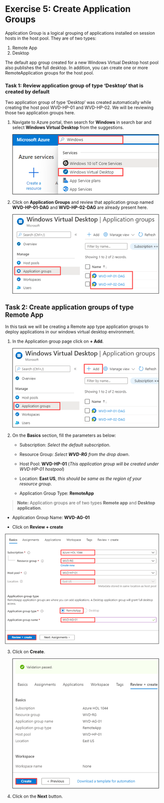 # Exercise 5: Create Application Groups

Application Group is a logical grouping of applications installed on session hosts in the host pool. They are of two types:
1.	Remote App
2.	Desktop

The default app group created for a new Windows Virtual Desktop host pool also publishes the full desktop. In addition, you can create one or more RemoteApplication groups for the host pool.

### **Task 1: Review application group of type ‘Desktop’ that is created by default**

Two application group of type ‘Desktop’ was created automatically while creating the host pool WVD-HP-01 and WVD-HP-02. We will be reviewing those two application groups here.


1. Navigate to Azure portal, then search for **Windows** in search bar and select **Windows Virtual Desktop** from the suggestions.

   ![ws name.](media/y.png)
   
2. Click on **Application Groups** and review that application group named **WVD-HP-01-DAG** and **WVD-HP-02-DAG** are already present here.

   ![ws name.](media/a17.png)
  
  
## **Task 2: Create application groups of type Remote App**

In this task we will be creating a Remote app type application groups to deploy applications in our windows virtual desktop environment.

1. In the Application group page click on **+ Add**.

   ![ws name.](media/a18.png)
  
2. On the **Basics** section, fill the parameters as below: 
   
      - Subscription: *Select the default subscription*.

      - Resource Group: *Select **WVD-RG** from the drop down*.

      - Host Pool: **WVD-HP-01** (*This application group will be created under WVD-HP-01 hostpool*)

      - Location: **East US**, *this should be same as the region of your resource group*.

      - Application Group Type: **RemoteApp** 
      
 >**Note:** Application groups are of two types **Remote app** and **Desktop application**.

   - Application Group Name: **WVD-AG-01**

   - Click on **Review + create**
  
   ![ws name.](media/a19.png)

3. Click on **Create**.

   ![ws name.](media/a20.png)
   
4. Click on the **Next** button.
